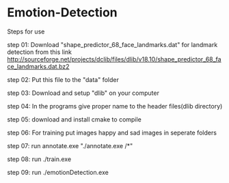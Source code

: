 # Emotion-Detection

Steps for use

step 01: Download "shape_predictor_68_face_landmarks.dat" for landmark detection from this link http://sourceforge.net/projects/dclib/files/dlib/v18.10/shape_predictor_68_face_landmarks.dat.bz2

step 02: Put this file to the "data" folder

step 03: Download and setup "dlib" on your computer

step 04: In the programs give proper name to the header files(dlib directory)

step 05: download and install cmake to compile

step 06: For training put images happy and sad images in seperate folders

step 07: run annotate.exe "./annotate.exe <emotion no> <dierctoy of images>/*"

step 08: run ./train.exe

step 09: run ./emotionDetection.exe <image name>
